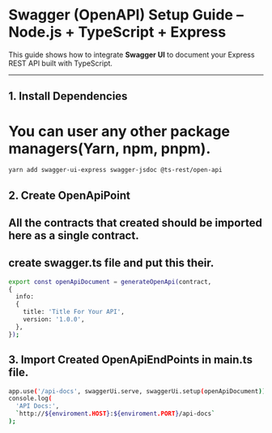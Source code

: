 # Swagger (OpenAPI) Setup Guide – Node.js + TypeScript + Express

This guide shows how to integrate **Swagger UI** to document your Express REST API built with TypeScript.

---

## 1. Install Dependencies

# You can user any other package managers(Yarn, npm, pnpm).

```bash
yarn add swagger-ui-express swagger-jsdoc @ts-rest/open-api
```

## 2. Create OpenApiPoint

## All the contracts that created should be imported here as a single contract.

## create swagger.ts file and put this their.

```bash
export const openApiDocument = generateOpenApi(contract,
{
  info:
  {
    title: 'Title For Your API',
    version: '1.0.0',
  },
});

```

## 3. Import Created OpenApiEndPoints in main.ts file.

```bash
app.use('/api-docs', swaggerUi.serve, swaggerUi.setup(openApiDocument));
console.log(
  'API Docs:',
  `http://${enviroment.HOST}:${enviroment.PORT}/api-docs`
);
```
